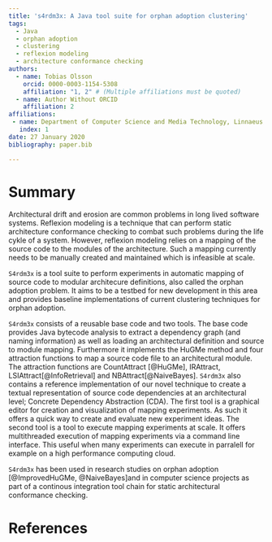 ```yaml
---
title: 's4rdm3x: A Java tool suite for orphan adoption clustering'
tags:
  - Java
  - orphan adoption
  - clustering
  - reflexion modeling
  - architecture conformance checking
authors:
  - name: Tobias Olsson
    orcid: 0000-0003-1154-5308
    affiliation: "1, 2" # (Multiple affiliations must be quoted)
  - name: Author Without ORCID
    affiliation: 2
affiliations:
 - name: Department of Computer Science and Media Technology, Linnaeus University, Sweden
   index: 1
date: 27 January 2020
bibliography: paper.bib

---
```


# Summary

Architectural drift and erosion are common problems in long lived software systems. Reflexion modeling is a technique that can perform static architecture conformance checking to combat such problems during the life cykle of a system. However, reflexion modeling relies on a mapping of the source code to the modules of the architecture. Such a mapping currently needs to be manually created and maintained which is infeasible at scale.

``S4rdm3x`` is a tool suite to perform experiments in automatic mapping of source code to modular architecure definitions, also called the orphan adoption problem. It aims to be a testbed for new development in this area and provides baseline implementations of current clustering techniques for orphan adoption. 

``S4rdm3x`` consists of a reusable base code and two tools. The base code provides Java bytecode analysis to extract a dependency graph (and naming information) as well as loading an architectural definition and source to module mapping. Furthermore it implements the HuGMe method and four attraction functions to map a source code file to an architectural module. The attraction functions are CountAttract [@HuGMe], IRAttract, LSIAttract[@InfoRetrieval] and NBAttract[@NaiveBayes]. ``S4rdm3x`` also contains a reference implementation of our novel technique to create a textual representation of source code dependencies at an architectural level; Concrete Dependency Abstraction (CDA).
The first tool is a graphical editor for creation and visualization of mapping experiments. As such it offers a quick way to create and evaluate new experiment ideas.
The second tool is a tool to execute mapping experiments at scale. It offers multithreaded execution of mapping experiments via a command line interface. This useful when many experiments can execute in parralell for example on a high performance computing cloud.

``S4rdm3x`` has been used in research studies on orphan adoption [@ImprovedHuGMe, @NaiveBayes]and in computer science projects as part of a continous integration tool chain for static architectural conformance checking.

# References
